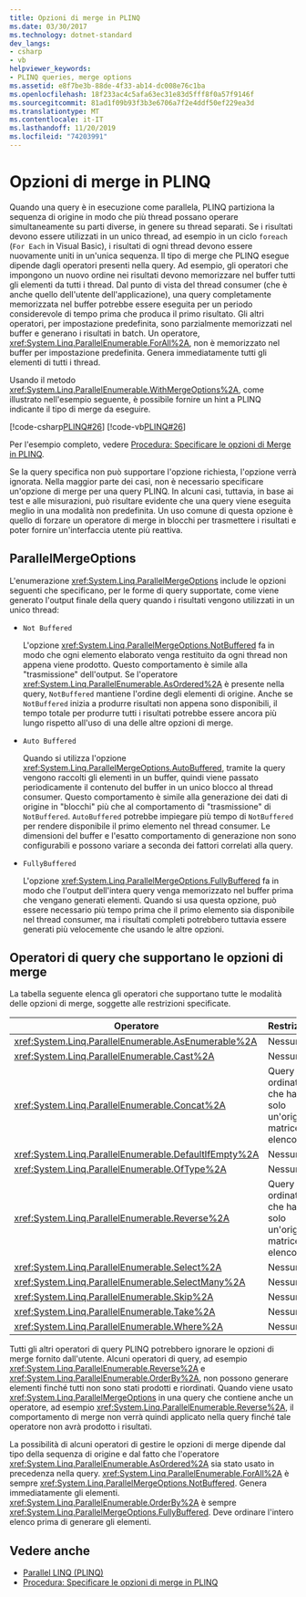 ```yaml
---
title: Opzioni di merge in PLINQ
ms.date: 03/30/2017
ms.technology: dotnet-standard
dev_langs:
- csharp
- vb
helpviewer_keywords:
- PLINQ queries, merge options
ms.assetid: e8f7be3b-88de-4f33-ab14-dc008e76c1ba
ms.openlocfilehash: 18f233ac4c5afa63ec31e83d5fff8f0a57f9146f
ms.sourcegitcommit: 81ad1f09b93f3b3e6706a7f2e4ddf50ef229ea3d
ms.translationtype: MT
ms.contentlocale: it-IT
ms.lasthandoff: 11/20/2019
ms.locfileid: "74203991"
---
```

# <a name="merge-options-in-plinq"></a>Opzioni di merge in PLINQ
Quando una query è in esecuzione come parallela, PLINQ partiziona la sequenza di origine in modo che più thread possano operare simultaneamente su parti diverse, in genere su thread separati. Se i risultati devono essere utilizzati in un unico thread, ad esempio in un ciclo `foreach` (`For Each` in Visual Basic), i risultati di ogni thread devono essere nuovamente uniti in un'unica sequenza. Il tipo di merge che PLINQ esegue dipende dagli operatori presenti nella query. Ad esempio, gli operatori che impongono un nuovo ordine nei risultati devono memorizzare nel buffer tutti gli elementi da tutti i thread. Dal punto di vista del thread consumer (che è anche quello dell'utente dell'applicazione), una query completamente memorizzata nel buffer potrebbe essere eseguita per un periodo considerevole di tempo prima che produca il primo risultato. Gli altri operatori, per impostazione predefinita, sono parzialmente memorizzati nel buffer e generano i risultati in batch. Un operatore, <xref:System.Linq.ParallelEnumerable.ForAll%2A>, non è memorizzato nel buffer per impostazione predefinita. Genera immediatamente tutti gli elementi di tutti i thread.  
  
 Usando il metodo <xref:System.Linq.ParallelEnumerable.WithMergeOptions%2A>, come illustrato nell'esempio seguente, è possibile fornire un hint a PLINQ indicante il tipo di merge da eseguire.  
  
 [!code-csharp[PLINQ#26](../../../samples/snippets/csharp/VS_Snippets_Misc/plinq/cs/plinqsamples.cs#26)]
 [!code-vb[PLINQ#26](../../../samples/snippets/visualbasic/VS_Snippets_Misc/plinq/vb/plinq2_vb.vb#26)]  
  
 Per l'esempio completo, vedere [Procedura: Specificare le opzioni di Merge in PLINQ](../../../docs/standard/parallel-programming/how-to-specify-merge-options-in-plinq.md).  
  
 Se la query specifica non può supportare l'opzione richiesta, l'opzione verrà ignorata. Nella maggior parte dei casi, non è necessario specificare un'opzione di merge per una query PLINQ. In alcuni casi, tuttavia, in base ai test e alle misurazioni, può risultare evidente che una query viene eseguita meglio in una modalità non predefinita. Un uso comune di questa opzione è quello di forzare un operatore di merge in blocchi per trasmettere i risultati e poter fornire un'interfaccia utente più reattiva.  
  
## <a name="parallelmergeoptions"></a>ParallelMergeOptions  
 L'enumerazione <xref:System.Linq.ParallelMergeOptions> include le opzioni seguenti che specificano, per le forme di query supportate, come viene generato l'output finale della query quando i risultati vengono utilizzati in un unico thread:  
  
- `Not Buffered`  
  
     L'opzione <xref:System.Linq.ParallelMergeOptions.NotBuffered> fa in modo che ogni elemento elaborato venga restituito da ogni thread non appena viene prodotto. Questo comportamento è simile alla "trasmissione" dell'output. Se l'operatore <xref:System.Linq.ParallelEnumerable.AsOrdered%2A> è presente nella query, `NotBuffered` mantiene l'ordine degli elementi di origine. Anche se `NotBuffered` inizia a produrre risultati non appena sono disponibili, il tempo totale per produrre tutti i risultati potrebbe essere ancora più lungo rispetto all'uso di una delle altre opzioni di merge.  
  
- `Auto Buffered`  
  
     Quando si utilizza l'opzione <xref:System.Linq.ParallelMergeOptions.AutoBuffered>, tramite la query vengono raccolti gli elementi in un buffer, quindi viene passato periodicamente il contenuto del buffer in un unico blocco al thread consumer. Questo comportamento è simile alla generazione dei dati di origine in "blocchi" più che al comportamento di "trasmissione" di `NotBuffered`. `AutoBuffered` potrebbe impiegare più tempo di `NotBuffered` per rendere disponibile il primo elemento nel thread consumer. Le dimensioni del buffer e l'esatto comportamento di generazione non sono configurabili e possono variare a seconda dei fattori correlati alla query.  
  
- `FullyBuffered`  
  
     L'opzione <xref:System.Linq.ParallelMergeOptions.FullyBuffered> fa in modo che l'output dell'intera query venga memorizzato nel buffer prima che vengano generati elementi. Quando si usa questa opzione, può essere necessario più tempo prima che il primo elemento sia disponibile nel thread consumer, ma i risultati completi potrebbero tuttavia essere generati più velocemente che usando le altre opzioni.  
  
## <a name="query-operators-that-support-merge-options"></a>Operatori di query che supportano le opzioni di merge  
 La tabella seguente elenca gli operatori che supportano tutte le modalità delle opzioni di merge, soggette alle restrizioni specificate.  
  
|Operatore|Restrizioni|  
|--------------|------------------|  
|<xref:System.Linq.ParallelEnumerable.AsEnumerable%2A>|Nessuna|  
|<xref:System.Linq.ParallelEnumerable.Cast%2A>|Nessuna|  
|<xref:System.Linq.ParallelEnumerable.Concat%2A>|Query non ordinate che hanno solo un'origine matrice o elenco.|  
|<xref:System.Linq.ParallelEnumerable.DefaultIfEmpty%2A>|Nessuna|  
|<xref:System.Linq.ParallelEnumerable.OfType%2A>|Nessuna|  
|<xref:System.Linq.ParallelEnumerable.Reverse%2A>|Query non ordinate che hanno solo un'origine matrice o elenco.|  
|<xref:System.Linq.ParallelEnumerable.Select%2A>|Nessuna|  
|<xref:System.Linq.ParallelEnumerable.SelectMany%2A>|Nessuna|  
|<xref:System.Linq.ParallelEnumerable.Skip%2A>|Nessuna|  
|<xref:System.Linq.ParallelEnumerable.Take%2A>|Nessuna|  
|<xref:System.Linq.ParallelEnumerable.Where%2A>|Nessuna|  
  
 Tutti gli altri operatori di query PLINQ potrebbero ignorare le opzioni di merge fornito dall'utente. Alcuni operatori di query, ad esempio <xref:System.Linq.ParallelEnumerable.Reverse%2A> e <xref:System.Linq.ParallelEnumerable.OrderBy%2A>, non possono generare elementi finché tutti non sono stati prodotti e riordinati. Quando viene usato <xref:System.Linq.ParallelMergeOptions> in una query che contiene anche un operatore, ad esempio <xref:System.Linq.ParallelEnumerable.Reverse%2A>, il comportamento di merge non verrà quindi applicato nella query finché tale operatore non avrà prodotto i risultati.  
  
 La possibilità di alcuni operatori di gestire le opzioni di merge dipende dal tipo della sequenza di origine e dal fatto che l'operatore <xref:System.Linq.ParallelEnumerable.AsOrdered%2A> sia stato usato in precedenza nella query. <xref:System.Linq.ParallelEnumerable.ForAll%2A> è sempre <xref:System.Linq.ParallelMergeOptions.NotBuffered>. Genera immediatamente gli elementi. <xref:System.Linq.ParallelEnumerable.OrderBy%2A> è sempre <xref:System.Linq.ParallelMergeOptions.FullyBuffered>. Deve ordinare l'intero elenco prima di generare gli elementi.  
  
## <a name="see-also"></a>Vedere anche

- [Parallel LINQ (PLINQ)](../../../docs/standard/parallel-programming/parallel-linq-plinq.md)
- [Procedura: Specificare le opzioni di merge in PLINQ](../../../docs/standard/parallel-programming/how-to-specify-merge-options-in-plinq.md)
